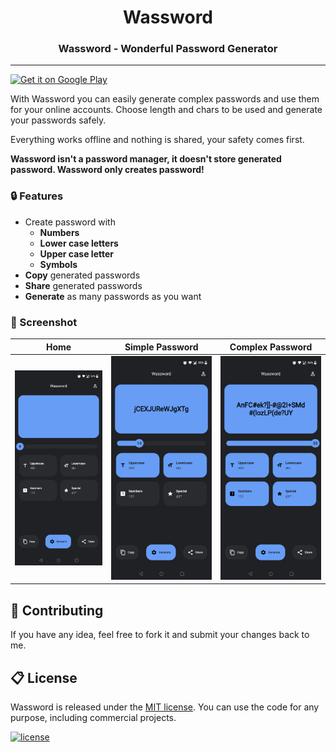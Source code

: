 <div align="center">
  <h1>Wassword</h1>
  <h3>Wassword - Wonderful Password Generator</h3>
  <hr>
</div>


[![Get it on Google Play](https://play.google.com/intl/en_us/badges/images/badge_new.png)](https://play.google.com/store/apps/details?id=com.albertobonacina.wassword)

With Wassword you can easily generate complex passwords and use them for your online accounts. Choose length and chars to be used and generate your passwords safely.

Everything works offline and nothing is shared, your safety comes first.

**Wassword isn't a password manager, it doesn't store generated password. Wassword only creates password!**

### 🔒 Features

- Create password with
  - **Numbers**
  - **Lower case letters**
  - **Upper case letter**
  - **Symbols**
- **Copy** generated passwords
- **Share** generated passwords
- **Generate** as many passwords as you want

### 📱 Screenshot

| Home | Simple Password | Complex Password |
|-|-|-|
| ![Home Empty](/screenshot/home_empty.jpg) | ![Home Password Simple](/screenshot/home_password_simple.jpg) |  ![Home Password Complex](/screenshot/home_password_complex.jpg) |

## 💎 Contributing

If you have any idea, feel free to fork it and submit your changes back to me.

## 📋 License

Wassword is released under the [MIT license](LICENSE.md). You can use the code for any purpose, including commercial projects.

[![license](https://img.shields.io/badge/License-MIT-yellow.svg)](https://opensource.org/licenses/MIT)
